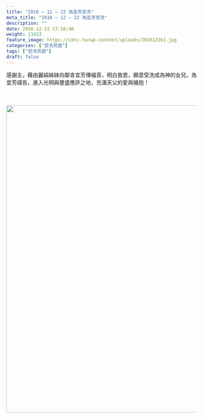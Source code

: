 ```yaml
---
title: "2016 – 12 – 22 為宜芳受洗"
meta_title: "2016 – 12 – 22 為宜芳受洗"
description: ""
date: 2016-12-22 17:10:46
weight: 11413
feature_image: https://cmtc.tw/wp-content/uploads/2016122b1.jpg
categories: ["受洗見證"]
tags: ["受洗見證"]
draft: false
---
```


感謝主，藉由麗娟姊妹向鄰舎宜芳傳福音，明白救恩，願意受洗成為神的女兒。為宜芳禱告，進入光明與豐盛應許之地，充滿天父的愛與擁抱！<br />
<br />
&nbsp;<br />
<br />
<img class="size-full wp-image-11630 aligncenter" src="https://cmtc.tw/wp-content/uploads/2016122b2.jpg" alt="" width="1085" height="813" />
        